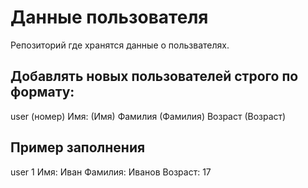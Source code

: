 # Данные пользователя
Репозиторий где хранятся данные о пользвателях. 
## Добавлять новых пользователей строго по формату: 
user (номер) 
Имя: (Имя)
Фамилия (Фамилия) 
Возраст (Возраст) 

## Пример заполнения
user 1
Имя: Иван
Фамилия: Иванов
Возраст: 17

